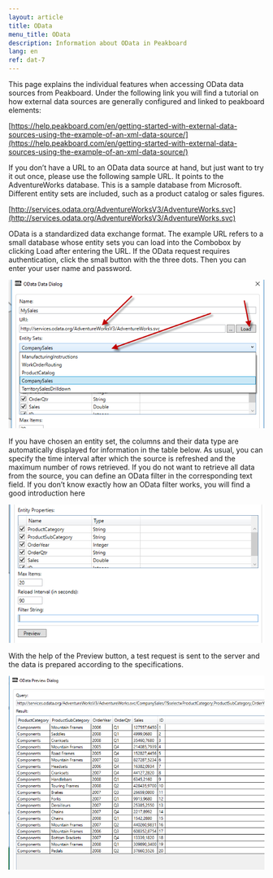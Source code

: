 ```yaml
---
layout: article
title: OData
menu_title: OData
description: Information about OData in Peakboard
lang: en
ref: dat-7
---
```

This page explains the individual features when accessing OData data sources from Peakboard. Under the following link you will find a tutorial on how external data sources are generally configured and linked to peakboard elements:

[https://help.peakboard.com/en/getting-started-with-external-data-sources-using-the-example-of-an-xml-data-source/](https://help.peakboard.com/en/getting-started-with-external-data-sources-using-the-example-of-an-xml-data-source/)

If you don’t have a URL to an OData data source at hand, but just want to try it out once, please use the following sample URL. It points to the AdventureWorks database. This is a sample database from Microsoft. Different entity sets are included, such as a product catalog or sales figures.

[http://services.odata.org/AdventureWorksV3/AdventureWorks.svc](http://services.odata.org/AdventureWorksV3/AdventureWorks.svc)

OData is a standardized data exchange format. The example URL refers to a small database whose entity sets you can load into the Combobox by clicking Load after entering the URL. If the OData request requires authentication, click the small button with the three dots. Then you can enter your user name and password.

![image_1](/assets/images/Data_Sources/OData/OData01.png)

If you have chosen an entity set, the columns and their data type are automatically displayed for information in the table below. As usual, you can specify the time interval after which the source is refreshed and the maximum number of rows retrieved. If you do not want to retrieve all data from the source, you can define an OData filter in the corresponding text field. If you don’t know exactly how an OData filter works, you will find a good introduction here

![image_1](/assets/images/Data_Sources/OData/OData02.png)

With the help of the Preview button, a test request is sent to the server and the data is prepared according to the specifications.

![image_1](/assets/images/Data_Sources/OData/OData03.png)
